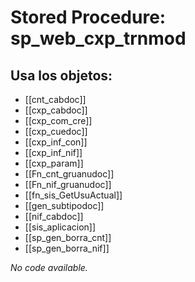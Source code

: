 # Stored Procedure: sp_web_cxp_trnmod

## Usa los objetos:
- [[cnt_cabdoc]]
- [[cxp_cabdoc]]
- [[cxp_com_cre]]
- [[cxp_cuedoc]]
- [[cxp_inf_con]]
- [[cxp_inf_nif]]
- [[cxp_param]]
- [[Fn_cnt_gruanudoc]]
- [[Fn_nif_gruanudoc]]
- [[fn_sis_GetUsuActual]]
- [[gen_subtipodoc]]
- [[nif_cabdoc]]
- [[sis_aplicacion]]
- [[sp_gen_borra_cnt]]
- [[sp_gen_borra_nif]]

*No code available.*
